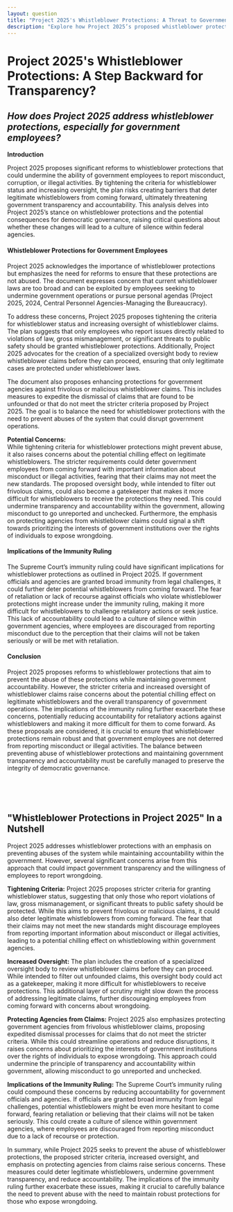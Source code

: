 ```yaml
---
layout: question
title: "Project 2025's Whistleblower Protections: A Threat to Government Accountability?"
description: "Explore how Project 2025’s proposed whistleblower protections could weaken government transparency and accountability, posing risks to democratic governance."
---
```


# Project 2025's Whistleblower Protections: A Step Backward for Transparency?

## *How does Project 2025 address whistleblower protections, especially for government employees?*

**Introduction**

Project 2025 proposes significant reforms to whistleblower protections that could undermine the ability of government employees to report misconduct, corruption, or illegal activities. By tightening the criteria for whistleblower status and increasing oversight, the plan risks creating barriers that deter legitimate whistleblowers from coming forward, ultimately threatening government transparency and accountability. This analysis delves into Project 2025’s stance on whistleblower protections and the potential consequences for democratic governance, raising critical questions about whether these changes will lead to a culture of silence within federal agencies.

#### **Whistleblower Protections for Government Employees**

Project 2025 acknowledges the importance of whistleblower protections but emphasizes the need for reforms to ensure that these protections are not abused. The document expresses concern that current whistleblower laws are too broad and can be exploited by employees seeking to undermine government operations or pursue personal agendas (Project 2025, 2024, Central Personnel Agencies-Managing the Bureaucracy).

To address these concerns, Project 2025 proposes tightening the criteria for whistleblower status and increasing oversight of whistleblower claims. The plan suggests that only employees who report issues directly related to violations of law, gross mismanagement, or significant threats to public safety should be granted whistleblower protections. Additionally, Project 2025 advocates for the creation of a specialized oversight body to review whistleblower claims before they can proceed, ensuring that only legitimate cases are protected under whistleblower laws.

The document also proposes enhancing protections for government agencies against frivolous or malicious whistleblower claims. This includes measures to expedite the dismissal of claims that are found to be unfounded or that do not meet the stricter criteria proposed by Project 2025. The goal is to balance the need for whistleblower protections with the need to prevent abuses of the system that could disrupt government operations.

**Potential Concerns:**  
While tightening criteria for whistleblower protections might prevent abuse, it also raises concerns about the potential chilling effect on legitimate whistleblowers. The stricter requirements could deter government employees from coming forward with important information about misconduct or illegal activities, fearing that their claims may not meet the new standards. The proposed oversight body, while intended to filter out frivolous claims, could also become a gatekeeper that makes it more difficult for whistleblowers to receive the protections they need. This could undermine transparency and accountability within the government, allowing misconduct to go unreported and unchecked. Furthermore, the emphasis on protecting agencies from whistleblower claims could signal a shift towards prioritizing the interests of government institutions over the rights of individuals to expose wrongdoing.

#### **Implications of the Immunity Ruling**

The Supreme Court’s immunity ruling could have significant implications for whistleblower protections as outlined in Project 2025. If government officials and agencies are granted broad immunity from legal challenges, it could further deter potential whistleblowers from coming forward. The fear of retaliation or lack of recourse against officials who violate whistleblower protections might increase under the immunity ruling, making it more difficult for whistleblowers to challenge retaliatory actions or seek justice. This lack of accountability could lead to a culture of silence within government agencies, where employees are discouraged from reporting misconduct due to the perception that their claims will not be taken seriously or will be met with retaliation.

#### **Conclusion**

Project 2025 proposes reforms to whistleblower protections that aim to prevent the abuse of these protections while maintaining government accountability. However, the stricter criteria and increased oversight of whistleblower claims raise concerns about the potential chilling effect on legitimate whistleblowers and the overall transparency of government operations. The implications of the immunity ruling further exacerbate these concerns, potentially reducing accountability for retaliatory actions against whistleblowers and making it more difficult for them to come forward. As these proposals are considered, it is crucial to ensure that whistleblower protections remain robust and that government employees are not deterred from reporting misconduct or illegal activities. The balance between preventing abuse of whistleblower protections and maintaining government transparency and accountability must be carefully managed to preserve the integrity of democratic governance.

<br><br><br>

## <span id="nutshell">"Whistleblower Protections in Project 2025" In a Nutshell</span>

Project 2025 addresses whistleblower protections with an emphasis on preventing abuses of the system while maintaining accountability within the government. However, several significant concerns arise from this approach that could impact government transparency and the willingness of employees to report wrongdoing.

**Tightening Criteria:** Project 2025 proposes stricter criteria for granting whistleblower status, suggesting that only those who report violations of law, gross mismanagement, or significant threats to public safety should be protected. While this aims to prevent frivolous or malicious claims, it could also deter legitimate whistleblowers from coming forward. The fear that their claims may not meet the new standards might discourage employees from reporting important information about misconduct or illegal activities, leading to a potential chilling effect on whistleblowing within government agencies.

**Increased Oversight:** The plan includes the creation of a specialized oversight body to review whistleblower claims before they can proceed. While intended to filter out unfounded claims, this oversight body could act as a gatekeeper, making it more difficult for whistleblowers to receive protections. This additional layer of scrutiny might slow down the process of addressing legitimate claims, further discouraging employees from coming forward with concerns about wrongdoing.

**Protecting Agencies from Claims:** Project 2025 also emphasizes protecting government agencies from frivolous whistleblower claims, proposing expedited dismissal processes for claims that do not meet the stricter criteria. While this could streamline operations and reduce disruptions, it raises concerns about prioritizing the interests of government institutions over the rights of individuals to expose wrongdoing. This approach could undermine the principle of transparency and accountability within government, allowing misconduct to go unreported and unchecked.

**Implications of the Immunity Ruling:** The Supreme Court’s immunity ruling could compound these concerns by reducing accountability for government officials and agencies. If officials are granted broad immunity from legal challenges, potential whistleblowers might be even more hesitant to come forward, fearing retaliation or believing that their claims will not be taken seriously. This could create a culture of silence within government agencies, where employees are discouraged from reporting misconduct due to a lack of recourse or protection.

In summary, while Project 2025 seeks to prevent the abuse of whistleblower protections, the proposed stricter criteria, increased oversight, and emphasis on protecting agencies from claims raise serious concerns. These measures could deter legitimate whistleblowers, undermine government transparency, and reduce accountability. The implications of the immunity ruling further exacerbate these issues, making it crucial to carefully balance the need to prevent abuse with the need to maintain robust protections for those who expose wrongdoing.

